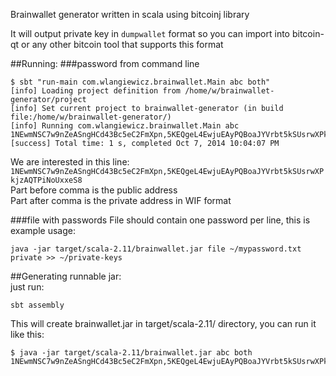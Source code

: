 Brainwallet generator written in scala using bitcoinj library  

It will output private key in `dumpwallet` format so you can import into bitcoin-qt or any other bitcoin tool that supports this format

##Running:
###password from command line
```
$ sbt "run-main com.wlangiewicz.brainwallet.Main abc both"
[info] Loading project definition from /home/w/brainwallet-generator/project
[info] Set current project to brainwallet-generator (in build file:/home/w/brainwallet-generator/)
[info] Running com.wlangiewicz.brainwallet.Main abc
1NEwmNSC7w9nZeASngHCd43Bc5eC2FmXpn,5KEQgeL4EwjuEAyPQBoaJYVrbt5kSUsrwXPkjzAQTPiNoUxxeS8
[success] Total time: 1 s, completed Oct 7, 2014 10:04:07 PM
```

We are interested in this line: `1NEwmNSC7w9nZeASngHCd43Bc5eC2FmXpn,5KEQgeL4EwjuEAyPQBoaJYVrbt5kSUsrwXPkjzAQTPiNoUxxeS8`  
Part before comma is the public address  
Part after comma is the private address in WIF format

###file with passwords
File should contain one password per line, this is example usage:
```
java -jar target/scala-2.11/brainwallet.jar file ~/mypassword.txt private >> ~/private-keys
```


##Generating runnable jar:  
just run:  
```
sbt assembly
```

This will create brainwallet.jar in target/scala-2.11/ directory, you can run it like this:  
```
$ java -jar target/scala-2.11/brainwallet.jar abc both
1NEwmNSC7w9nZeASngHCd43Bc5eC2FmXpn,5KEQgeL4EwjuEAyPQBoaJYVrbt5kSUsrwXPkjzAQTPiNoUxxeS8
```
